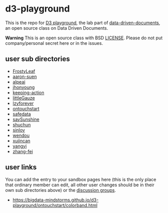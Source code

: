 # d3-playground

This is the repo for [D3 playground](https://bigdata-mindstorms.github.io/d3-playground/), the lab part of [data-driven-documents](https://github.com/bigdata-mindstorms/data-driven-documents), an open source class on Data Driven Documents.

**Warning**
This is an open source class with BSD [LICENSE](LICENSE). Please do not put company/personal secret here or in the issues.


## user sub directories

- [FrostyLeaf](FrostyLeaf)
- [aaron-suen](aaron-suen)
- [alpeai](alpeai)
- [jhonyoung](jhonyoung)
- [keeping-action](keeping-action)
- [littleGauze](littleGauze)
- [lzyforever](lzyforever)
- [ontouchstart](ontouchstart)
- [safedata](safedata)
- [saySunshine](saySunshine)	
- [shuchun](shuchun)
- [sinlov](sinlov)
- [wendou](wendou)
- [xujincan](xujincan)
- [yangyi](yangyi)
- [zhang-fei](zhang-fei)

## user links

You can add the entry to your sandbox pages here (this is the only place that ordinary member can edit, all other user changes should be in their own sub directories above) or the [discussion groups](https://github.com/bigdata-mindstorms/data-driven-documents/blob/master/README.md#discussion-groups). 


- https://bigdata-mindstorms.github.io/d3-playground/ontouchstart/colorband.html
